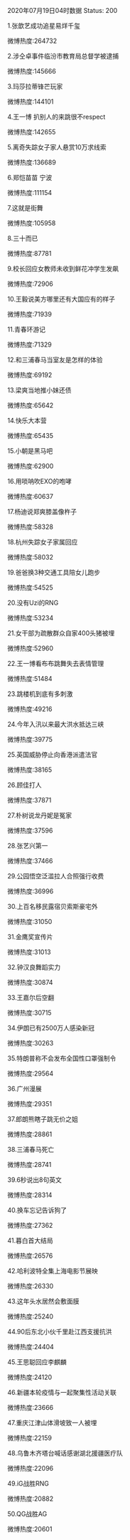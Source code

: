 2020年07月19日04时数据
Status: 200

1.张歆艺成功追星易烊千玺

微博热度:264732

2.涉仝卓事件临汾市教育局总督学被逮捕

微博热度:145666

3.玛莎拉蒂锋芒玩家

微博热度:144101

4.王一博 扒别人的来跳很不respect

微博热度:142655

5.离奇失踪女子家人悬赏10万求线索

微博热度:136689

6.郑恺苗苗 宁波

微博热度:111154

7.这就是街舞

微博热度:105958

8.三十而已

微博热度:87781

9.校长回应女教师未收到鲜花冲学生发飙

微博热度:72906

10.王毅说美方哪里还有大国应有的样子

微博热度:71939

11.青春环游记

微博热度:71329

12.和三浦春马当室友是怎样的体验

微博热度:69192

13.梁爽当地推小妹还债

微博热度:65642

14.快乐大本营

微博热度:65435

15.小朝是黑马吧

微博热度:62900

16.用唢呐吹EXO的咆哮

微博热度:60637

17.杨迪说郑爽膝盖像杵子

微博热度:58328

18.杭州失踪女子家属回应

微博热度:58032

19.爸爸换3种交通工具陪女儿跑步

微博热度:54525

20.没有Uzi的RNG

微博热度:53234

21.女干部为疏散群众自家400头猪被埋

微博热度:52960

22.王一博看布布跳舞失去表情管理

微博热度:51484

23.跳楼机到底有多刺激

微博热度:49216

24.今年入汛以来最大洪水抵达三峡

微博热度:39775

25.英国威胁停止向香港派遣法官

微博热度:38165

26.顾佳打人

微博热度:37871

27.朴树说龙丹妮是冤家

微博热度:37596

28.张艺兴第一

微博热度:37466

29.公园悟空泛滥拉人合照强行收费

微博热度:36996

30.上百名移民露宿贝索斯豪宅外

微博热度:31050

31.金鹰奖宣传片

微博热度:31013

32.钟汉良舞蹈实力

微博热度:30874

33.王嘉尔后空翻

微博热度:30715

34.伊朗已有2500万人感染新冠

微博热度:30263

35.特朗普称不会发布全国性口罩强制令

微博热度:29564

36.广州漫展

微博热度:29351

37.郎朗熊瞎子跳无价之姐

微博热度:28861

38.三浦春马死亡

微博热度:28741

39.6秒说出8句英文

微博热度:28314

40.换车忘记告诉狗了

微博热度:27362

41.暮白首大结局

微博热度:26576

42.哈利波特全集上海电影节展映

微博热度:26330

43.这年头水居然会敷面膜

微博热度:25240

44.90后东北小伙千里赴江西支援抗洪

微博热度:24404

45.王思聪回应李麒麟

微博热度:24120

46.新疆本轮疫情与一起聚集性活动关联

微博热度:23666

47.重庆江津山体滑坡致一人被埋

微博热度:22159

48.乌鲁木齐塔台喊话感谢湖北援疆医疗队

微博热度:22096

49.iG战胜RNG

微博热度:20882

50.QG战胜AG

微博热度:20601

